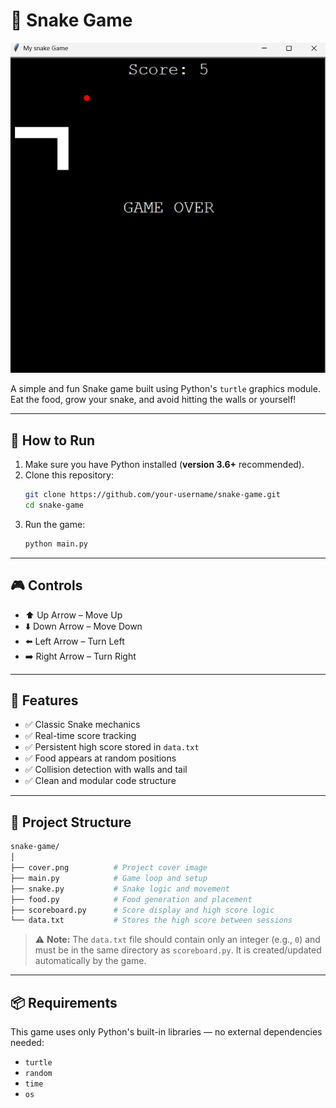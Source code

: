 # 🐍 Snake Game

![Cover](cover.png)

A simple and fun Snake game built using Python's `turtle` graphics module.  
Eat the food, grow your snake, and avoid hitting the walls or yourself!

---

## 🚀 How to Run

1. Make sure you have Python installed (**version 3.6+** recommended).
2. Clone this repository:
   ```bash
   git clone https://github.com/your-username/snake-game.git
   cd snake-game
   ```
3. Run the game:
   ```bash
   python main.py
   ```

---

## 🎮 Controls

- ⬆️ Up Arrow – Move Up  
- ⬇️ Down Arrow – Move Down  
- ⬅️ Left Arrow – Turn Left  
- ➡️ Right Arrow – Turn Right

---

## 🐍 Features

- ✅ Classic Snake mechanics  
- ✅ Real-time score tracking  
- ✅ Persistent high score stored in `data.txt`  
- ✅ Food appears at random positions  
- ✅ Collision detection with walls and tail  
- ✅ Clean and modular code structure  

---

## 📂 Project Structure

```bash
snake-game/
│
├── cover.png          # Project cover image
├── main.py            # Game loop and setup
├── snake.py           # Snake logic and movement
├── food.py            # Food generation and placement
├── scoreboard.py      # Score display and high score logic
└── data.txt           # Stores the high score between sessions
```

> ⚠️ **Note:** The `data.txt` file should contain only an integer (e.g., `0`) and must be in the same directory as `scoreboard.py`. It is created/updated automatically by the game.

---

## 📦 Requirements

This game uses only Python's built-in libraries — no external dependencies needed:

- `turtle`  
- `random`  
- `time`  
- `os`